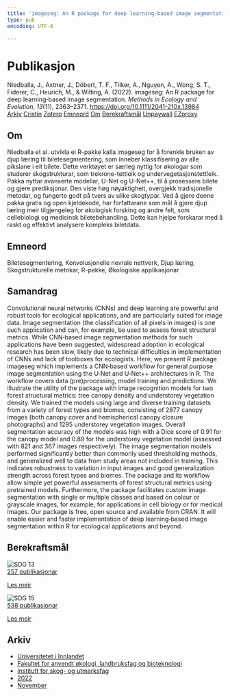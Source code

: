 ```yaml
---
title: 'imageseg: An R package for deep learning‐based image segmentation'
type: pub
encoding: UTF-8

---
```

<h1>Publikasjon</h1>
<article id="csl-bib-container-GP4AKBE7" class="csl-bib-container">
  <div class="csl-bib-body"> <div class="csl-entry">Niedballa, J., Axtner, J., Döbert, T. F., Tilker, A., Nguyen, A., Wong, S. T., Fiderer, C., Heurich, M., &#38; Wilting, A. (2022). imageseg: An R package for deep learning‐based image segmentation. <i>Methods in Ecology and Evolution</i>, <i>13</i>(11), 2363–2371. <a href="https://doi.org/10.1111/2041-210x.13984">https://doi.org/10.1111/2041-210x.13984</a></div> </div>
  <div class="csl-bib-buttons">
    <a href="#taxonomy-article-GP4AKBE7" alt="archive" class="csl-bib-button">Arkiv</a>
    <a href="https://app.cristin.no/results/show.jsf?id=2075050" alt="Cristin" class="csl-bib-button">Cristin</a>
    <a href="http://zotero.org/groups/5881554/items/GP4AKBE7" alt="Zotero" class="csl-bib-button">Zotero</a>
    <a href="#keywords-article-GP4AKBE7" alt="keywords" class="csl-bib-button">Emneord</a>
    <a href="#about-article-GP4AKBE7" alt="about_pub" class="csl-bib-button">Om</a>
    <a href="#sdg-article-GP4AKBE7" alt="sdg" class="csl-bib-button">Berekraftsmål</a>
    <a href="https://repository.publisso.de/resource/frl:6452617/data" alt="Unpaywall" class="csl-bib-button">Unpaywall</a>
    <a href="https://repository.publisso.de/resource/frl:6452617/data" alt="EZproxy" class="csl-bib-button">EZproxy</a>
  </div>
  <div id="csl-bib-meta-container-GP4AKBE7"></div>
</article>
<div id="csl-bib-meta-GP4AKBE7" class="csl-bib-meta">
  <article id="about-article-GP4AKBE7" class="about_pub-article">
    <h1>Om</h1>
    Niedballa et al. utvikla ei R-pakke kalla imageseg for å forenkle bruken av djup læring til biletesegmentering, som inneber klassifisering av alle pikslane i eit bilete. Dette verktøyet er særleg nyttig for økologar som studerer skogstrukturar, som trekrone-tettleik og undervegetasjonstettleik. Pakka nyttar avanserte modellar, U-Net og U-Net++, til å prosessere bilete og gjere prediksjonar. Den viste høg nøyaktigheit, overgjekk tradisjonelle metodar, og fungerte godt på tvers av ulike skogtypar. Ved å gjere denne pakka gratis og open kjeldekode, har forfattarane som mål å gjere djup læring meir tilgjengeleg for økologisk forsking og andre felt, som cellebiologi og medisinsk biletebehandling. Dette kan hjelpe forskarar med å raskt og effektivt analysere kompleks biletdata.
  </article>
  <article id="keywords-article-GP4AKBE7" class="keywords-article">
    <h1>Emneord</h1>
    Biletesegmentering, Konvolusjonelle nevrale nettverk, Djup læring, Skogstrukturelle metrikar, R-pakke, Økologiske applikasjonar
  </article>
  <article id="abstract-article-GP4AKBE7" class="abstract-article">
    <h1>Samandrag</h1>
    Convolutional neural networks (CNNs) and deep learning are powerful and robust tools for ecological applications, and are particularly suited for image data. Image segmentation (the classification of all pixels in images) is one such application and can, for example, be used to assess forest structural metrics. While CNN‐based image segmentation methods for such applications have been suggested, widespread adoption in ecological research has been slow, likely due to technical difficulties in implementation of CNNs and lack of toolboxes for ecologists. Here, we present R package imageseg which implements a CNN‐based workflow for general purpose image segmentation using the U‐Net and U‐Net++ architectures in R. The workflow covers data (pre)processing, model training and predictions. We illustrate the utility of the package with image recognition models for two forest structural metrics: tree canopy density and understorey vegetation density. We trained the models using large and diverse training datasets from a variety of forest types and biomes, consisting of 2877 canopy images (both canopy cover and hemispherical canopy closure photographs) and 1285 understorey vegetation images. Overall segmentation accuracy of the models was high with a Dice score of 0.91 for the canopy model and 0.89 for the understorey vegetation model (assessed with 821 and 367 images respectively). The image segmentation models performed significantly better than commonly used thresholding methods, and generalized well to data from study areas not included in training. This indicates robustness to variation in input images and good generalization strength across forest types and biomes. The package and its workflow allow simple yet powerful assessments of forest structural metrics using pretrained models. Furthermore, the package facilitates custom image segmentation with single or multiple classes and based on colour or grayscale images, for example, for applications in cell biology or for medical images. Our package is free, open source and available from CRAN. It will enable easier and faster implementation of deep learning‐based image segmentation within R for ecological applications and beyond.
  </article>
  <article id="sdg-article-GP4AKBE7" class="sdg-article">
    <h1>Berekraftsmål</h1>
    <div class="sdg-container"><div id="sdg13" class="sdg">
        <img src="{{< params subfolder >}}images/sdg/sdg13_nn.png" class="image" alt="SDG 13">
        <div class="sdg-overlay">
          <a href="{{< params subfolder >}}nn/archive/?sdg=13#archive" class="sdg-publication-count"><span>257</span> publikasjonar</a>
          <p><a href="https://fn.no/om-fn/fns-baerekraftsmaal/stoppe-klimaendringene?lang=nno-NO" class="sdg-read-more">Les meir</a></p>
        </div>
      </div> <div id="sdg15" class="sdg">
        <img src="{{< params subfolder >}}images/sdg/sdg15_nn.png" class="image" alt="SDG 15">
        <div class="sdg-overlay">
          <a href="{{< params subfolder >}}nn/archive/?sdg=15#archive" class="sdg-publication-count"><span>538</span> publikasjonar</a>
          <p><a href="https://fn.no/om-fn/fns-baerekraftsmaal/livet-paa-land?lang=nno-NO" class="sdg-read-more">Les meir</a></p>
        </div>
      </div></div>
  </article>
  <article id="taxonomy-article-GP4AKBE7" class="taxonomy-article">
    <h1>Arkiv</h1>
    <ul>
      <li><a href="{{< params subfolder >}}nn/archive/?key=3DCRN523">Universitetet i Innlandet</a></li>
      <li><a href="{{< params subfolder >}}nn/archive/?key=T77LXH6D">Fakultet for anvendt økologi, landbruksfag og bioteknologi</a></li>
      <li><a href="{{< params subfolder >}}nn/archive/?key=7TRARPE3">Institutt for skog- og utmarksfag</a></li>
      <li><a href="{{< params subfolder >}}nn/archive/?key=H9K9UC39">2022</a></li>
      <li><a href="{{< params subfolder >}}nn/archive/?key=A2LGFBDJ">November</a></li>
    </ul>
  </article>
</div>
